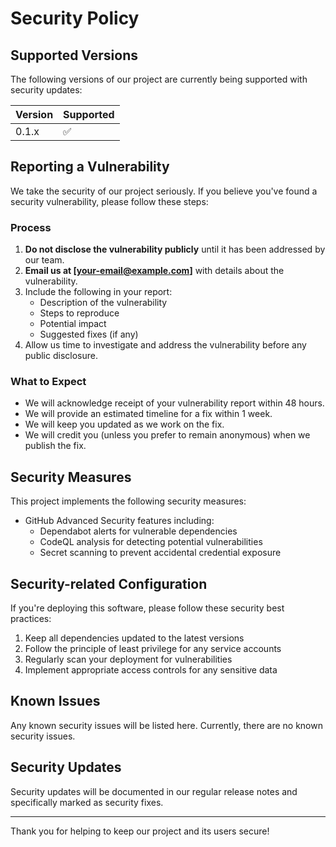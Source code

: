 # Security Policy

## Supported Versions

The following versions of our project are currently being supported with security updates:

| Version | Supported          |
| ------- | ------------------ |
| 0.1.x   | :white_check_mark: |

## Reporting a Vulnerability

We take the security of our project seriously. If you believe you've found a security vulnerability, please follow these steps:

### Process
1. **Do not disclose the vulnerability publicly** until it has been addressed by our team.
2. **Email us at [your-email@example.com]** with details about the vulnerability.
3. Include the following in your report:
   - Description of the vulnerability
   - Steps to reproduce
   - Potential impact
   - Suggested fixes (if any)
4. Allow us time to investigate and address the vulnerability before any public disclosure.

### What to Expect
- We will acknowledge receipt of your vulnerability report within 48 hours.
- We will provide an estimated timeline for a fix within 1 week.
- We will keep you updated as we work on the fix.
- We will credit you (unless you prefer to remain anonymous) when we publish the fix.

## Security Measures

This project implements the following security measures:

- GitHub Advanced Security features including:
  - Dependabot alerts for vulnerable dependencies
  - CodeQL analysis for detecting potential vulnerabilities
  - Secret scanning to prevent accidental credential exposure

## Security-related Configuration

If you're deploying this software, please follow these security best practices:

1. Keep all dependencies updated to the latest versions
2. Follow the principle of least privilege for any service accounts
3. Regularly scan your deployment for vulnerabilities
4. Implement appropriate access controls for any sensitive data

## Known Issues

Any known security issues will be listed here. Currently, there are no known security issues.

## Security Updates

Security updates will be documented in our regular release notes and specifically marked as security fixes.

---

Thank you for helping to keep our project and its users secure!
